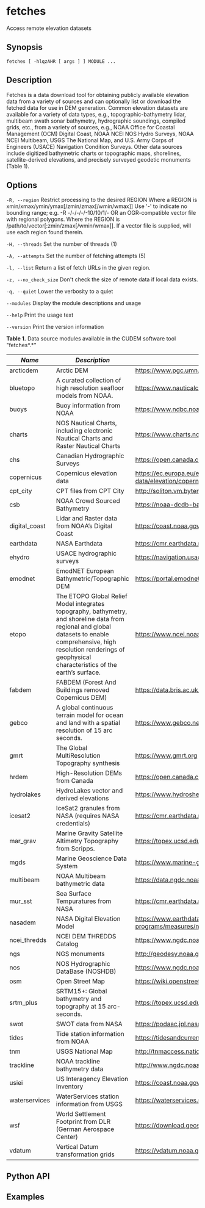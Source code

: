 # fetches

Access remote elevation datasets

## Synopsis

```
fetches [ -hlqzAHR [ args ] ] MODULE ...
```

## Description

Fetches is a data download tool for obtaining publicly available elevation data from a variety of sources and can optionally list or download the fetched data for use in DEM generation. Common elevation datasets are available for a variety of data types, e.g., topographic-bathymetry lidar, multibeam swath sonar bathymetry, hydrographic soundings, compiled grids, etc., from a variety of sources, e.g., NOAA Office for Coastal Management (OCM) Digital Coast, NOAA NCEI NOS Hydro Surveys, NOAA NCEI Multibeam, USGS The National Map, and U.S. Army Corps of Engineers (USACE) Navigation Condition Surveys. Other data sources include digitized bathymetric charts or topographic maps, shorelines, satellite-derived elevations, and precisely surveyed geodetic monuments (Table 1).

## Options

`-R, --region`
Restrict processing to the desired REGION 
Where a REGION is xmin/xmax/ymin/ymax[/zmin/zmax[/wmin/wmax]]
Use '-' to indicate no bounding range; e.g. -R -/-/-/-/-10/10/1/-
OR an OGR-compatible vector file with regional polygons. 
Where the REGION is /path/to/vector[:zmin/zmax[/wmin/wmax]].
If a vector file is supplied, will use each region found therein.

`-H, --threads`
Set the number of threads (1)

`-A, --attempts`
Set the number of fetching attempts (5)

`-l, --list`
Return a list of fetch URLs in the given region.

`-z, --no_check_size`
Don't check the size of remote data if local data exists.

`-q, --quiet`
Lower the verbosity to a quiet

`--modules`
Display the module descriptions and usage

`--help`
Print the usage text

`--version`
Print the version information

**Table 1.** Data source modules available in the CUDEM software tool
"fetches*.*"

| ***Name***            | ***Description***     | ***URL***             |
|---|---|---|
| arcticdem | Arctic DEM | https://www.pgc.umn.edu/data/arcticdem/ |
| bluetopo | A curated collection of high resolution seafloor models from NOAA. | https://www.nauticalcharts.noaa.gov/data/bluetopo.html |
| buoys | Buoy information from NOAA | https://www.ndbc.noaa.gov |
| charts | NOS Nautical Charts, including electronic Nautical Charts and Raster Nautical Charts | https://www.charts.noaa.gov/ |
| chs | Canadian Hydrographic Surveys | https://open.canada.ca |
| copernicus | Copernicus elevation data | https://ec.europa.eu/eurostat/web/gisco/geodata/reference-data/elevation/copernicus-dem/elevation |
| cpt_city | CPT files from CPT City | http://soliton.vm.bytemark.co.uk/pub/ |
| csb | NOAA Crowd Sourced Bathymetry | https://noaa-dcdb-bathymetry-pds.s3.amazonaws.com |
| digital_coast | Lidar and Raster data from NOAA’s Digital Coast | https://coast.noaa.gov |
| earthdata | NASA Earthdata | https://cmr.earthdata.nasa.gov |
| ehydro | USACE hydrographic surveys | https://navigation.usace.army.mil/Survey/Hydro |
| emodnet | EmodNET European Bathymetric/Topographic DEM | https://portal.emodnet-bathymetry.eu/ |
| etopo | The ETOPO Global Relief Model integrates topography, bathymetry, and shoreline data from regional and global datasets to enable comprehensive, high resolution renderings of geophysical characteristics of the earth’s surface. | https://www.ncei.noaa.gov/products/etopo-global-relief-model |
| fabdem | FABDEM  (Forest And Buildings removed Copernicus DEM) | https://data.bris.ac.uk/data/dataset/s5hqmjcdj8yo2ibzi9b4ew3sn |
| gebco | A global continuous terrain model for ocean and land with a spatial resolution of 15 arc seconds. | https://www.gebco.net/data_and_products/gridded_bathymetry_data/ |
| gmrt | The Global MultiResolution Topography synthesis | https://www.gmrt.org |
| hrdem | High-Resolution DEMs from Canada | https://open.canada.ca |
| hydrolakes | HydroLakes vector and derived elevations | https://www.hydrosheds.org/products/hydrolakes |
| icesat2 | IceSat2 granules from NASA (requires NASA credentials) | https://cmr.earthdata.nasa.gov |
| mar_grav | Marine Gravity Satellite Altimetry Topography from Scripps. | https://topex.ucsd.edu/WWW_html/mar_grav.html |
| mgds | Marine Geoscience Data System | https://www.marine-geo.org |
| multibeam | NOAA Multibeam bathymetric data | https://data.ngdc.noaa.gov/platforms/ |
| mur_sst | Sea Surface Tempuratures from NASA | https://cmr.earthdata.nasa.gov |
| nasadem | NASA Digital Elevation Model | https://www.earthdata.nasa.gov/esds/competitive-programs/measures/nasadem |
| ncei_thredds | NCEI DEM THREDDS Catalog | https://www.ngdc.noaa.gov/thredds/demCatalog.xml |
| ngs | NGS monuments | http://geodesy.noaa.gov/ |
| nos | NOS Hydrographic DataBase (NOSHDB) | https://www.ngdc.noaa.gov/mgg/bathymetry/hydro.html |
| osm | Open Street Map | https://wiki.openstreetmap.org/ |
| srtm_plus | SRTM15+: Global bathymetry and topography at 15 arc-seconds. | https://topex.ucsd.edu/WWW_html/srtm15_plus.html |
| swot | SWOT data from NASA | https://podaac.jpl.nasa.gov/SWOT?tab=datasets-information |
| tides | Tide station information from NOAA | https://tidesandcurrents.noaa.gov/ |
| tnm | USGS National Map | http://tnmaccess.nationalmap.gov/ |
| trackline | NOAA trackline bathymetry data | http://www.ngdc.noaa.gov/trackline/ |
| usiei | US Interagency Elevation Inventory | https://coast.noaa.gov/inventory/ |
| waterservices | WaterServices station information from USGS | https://waterservices.usgs.gov/ |
| wsf | World Settlement Footprint from DLR (German Aerospace Center) | https://download.geoservice.dlr.de/WSF2019/ |
| vdatum | Vertical Datum transformation grids | https://vdatum.noaa.gov https://cdn.proj.org/ |

## Python API

## Examples